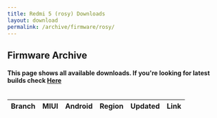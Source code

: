 ```yaml
---
title: Redmi 5 (rosy) Downloads
layout: download
permalink: /archive/firmware/rosy/
---
```


## Firmware Archive
#### This page shows all available downloads. If you're looking for latest builds check [Here](/firmware/rosy/)


<div style="overflow-x:auto;">
<table id="firmware" class="compact row-border" style="width:100%">
    <thead>
        <tr>
            <th>Branch</th>
            <th>MIUI</th>
            <th>Android</th>
            <th>Region</th>
            <th>Updated</th>
            <th>Link</th>
        </tr>
    </thead>
    <script>loadFirmwareDownloads('rosy', 'full')</script>
</table>
</div>
